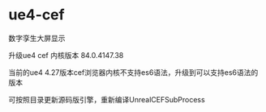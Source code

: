 # ue4-cef
数字孪生大屏显示

升级ue4 cef 内核版本 84.0.4147.38

当前的ue4 4.27版本cef浏览器内核不支持es6语法，升级到可以支持es6语法的版本

可按照目录更新源码版引擎，重新编译UnrealCEFSubProcess
